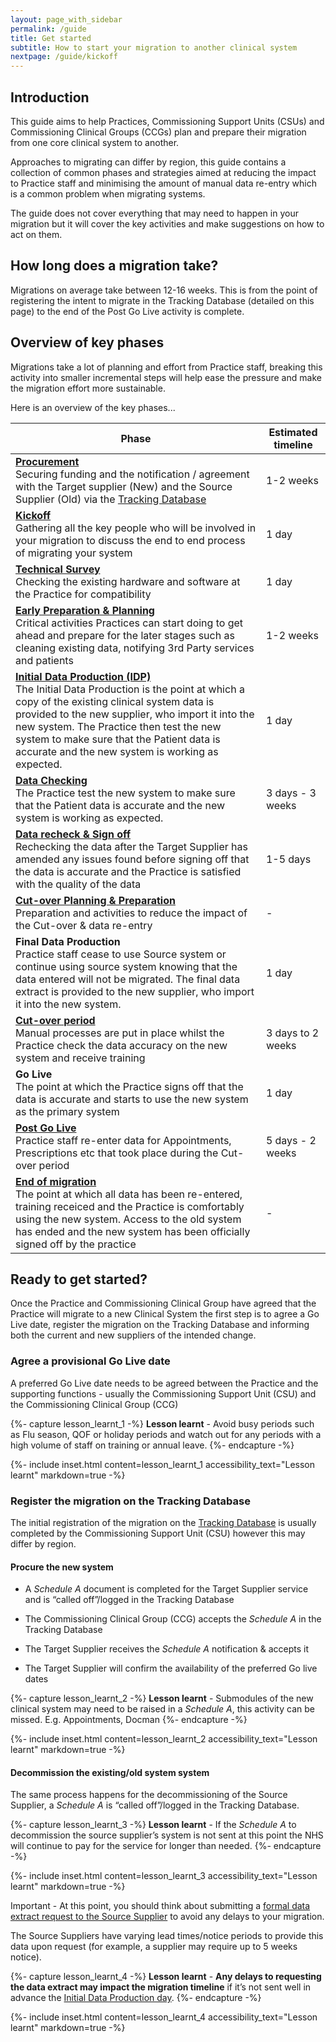 ```yaml
---
layout: page_with_sidebar
permalink: /guide
title: Get started
subtitle: How to start your migration to another clinical system
nextpage: /guide/kickoff
---
```


## Introduction

This guide aims to help Practices, Commissioning Support Units (CSUs) and Commissioning Clinical Groups (CCGs) plan and prepare their migration from one core clinical system to another. 

Approaches to migrating can differ by region, this guide contains a collection of common phases and strategies aimed at reducing the impact to Practice staff and minimising the amount of manual data re-entry which is a common problem when migrating systems.

The guide does not cover everything that may need to happen in your migration but it will cover the key activities and make suggestions on how to act on them. 


## How long does a migration take?

Migrations on average take between 12-16 weeks. This is from the point of registering the intent to migrate in the Tracking Database (detailed on this page) to the end of the Post Go Live activity is complete.


## Overview of key phases

Migrations take a lot of planning and effort from Practice staff, breaking this activity into smaller incremental steps will help ease the pressure and make the migration effort more sustainable.

Here is an overview of the key phases...


| Phase                                                    | Estimated timeline |
|----------------------------------------------------------|--------------------|
| __[Procurement](#ready-to-get-started)__ <br>Securing funding and the notification / agreement with the Target supplier (New) and the Source Supplier (Old) via the [Tracking Database](#register-the-migration-on-the-tracking-database) | 1-2 weeks |
| __[Kickoff](kickoff)__ <br>Gathering all the key people who will be involved in your migration to discuss the end to end process of migrating your system    | 1 day |
| __[Technical Survey](technical-survey)__ <br>Checking the existing hardware and software at the Practice for compatibility | 1 day |
| __[Early Preparation & Planning](early-prep-and-planning)__ <br>Critical activities Practices can start doing to get ahead and prepare for the later stages such as cleaning existing data, notifying 3rd Party services and patients | 1-2 weeks |
| __[Initial Data Production (IDP)](initial-data-production)__ <br>The Initial Data Production is the point at which a copy of the existing clinical system data is provided to the new supplier, who import it into the new system. The Practice then test the new system to make sure that the Patient data is accurate and the new system is working as expected. | 1 day |
| __[Data Checking](initial-data-production#data-checking)__ <br>The Practice test the new system to make sure that the Patient data is accurate and the new system is working as expected. | 3 days - 3 weeks |
| __[Data recheck & Sign off](initial-data-production#data-checking)__ <br>Rechecking the data after the Target Supplier has amended any issues found before signing off that the data is accurate and the Practice is satisfied with the quality of the data | 1-5 days |
| __[Cut-over Planning & Preparation](planning-for-cut-over)__ <br>Preparation and activities to reduce the impact of the Cut-over & data re-entry | - |
| __Final Data Production__ <br> Practice staff cease to use Source system or continue using source system knowing that the data entered will not be migrated. The final data extract is provided to the new supplier, who import it into the new system.| 1 day |
| __[Cut-over period](cutover-and-go-live)__ <br> Manual processes are put in place whilst the Practice check the data accuracy on the new system and receive training | 3 days to 2 weeks |
| __Go Live__ <br> The point at which the Practice signs off that the data is accurate and starts to use the new system as the primary system | 1 day |
| __[Post Go Live](post-go-live)__ <br> Practice staff re-enter data for Appointments, Prescriptions etc that took place during the Cut-over period | 5 days - 2 weeks |
| __[End of migration](wrap-up-your-migration)__ <br> The point at which all data has been re-entered, training receiced and the Practice is comfortably using the new system. Access to the old system has ended and the new system has been officially signed off by the practice| - |



## Ready to get started?

Once the Practice and Commissioning Clinical Group have agreed that the Practice will migrate to a new Clinical System the first step is to agree a Go Live date, register the migration on the Tracking Database and informing both the current and new suppliers of the intended change.


### Agree a provisional Go Live date

A preferred Go Live date needs to be agreed between the Practice and the supporting functions  - usually the Commissioning Support Unit (CSU) and the Commissioning Clinical Group (CCG)


{%- capture lesson_learnt_1 -%}
__Lesson learnt__ - Avoid busy periods such as Flu season, QOF or holiday periods and watch out for any periods with a high volume of staff on training or annual leave.
{%- endcapture -%}

{%- include inset.html content=lesson_learnt_1 accessibility_text="Lesson learnt" markdown=true -%}


### Register the migration on the Tracking Database

The initial registration of the migration on the [Tracking Database](https://digital.nhs.uk/services/tracking-database) is usually completed by the Commissioning Support Unit (CSU) however this may differ by region.


#### Procure the new system

* A _Schedule A_ document is completed for the Target Supplier service and is “called off”/logged in the Tracking Database

* The Commissioning Clinical Group (CCG) accepts the _Schedule A_ in the Tracking Database

* The Target Supplier receives the _Schedule A_ notification & accepts it

* The Target Supplier will confirm the availability of the preferred Go live dates


{%- capture lesson_learnt_2 -%}
__Lesson learnt__ - Submodules of the new clinical system may need to be raised in a _Schedule A_, this activity can be missed. E.g. Appointments, Docman
{%- endcapture -%}

{%- include inset.html content=lesson_learnt_2 accessibility_text="Lesson learnt" markdown=true -%}


#### Decommission the existing/old system system

The same process happens for the decommissioning of the Source Supplier, a _Schedule A_ is “called off”/logged in the Tracking Database.


{%- capture lesson_learnt_3 -%}
__Lesson learnt__ - If the _Schedule A_ to decommission the source supplier’s system is not sent at this point the NHS will continue to pay for the service for longer than needed.
{%- endcapture -%}

{%- include inset.html content=lesson_learnt_3 accessibility_text="Lesson learnt" markdown=true -%}

Important - At this point, you should think about submitting a [formal data extract request to the Source Supplier](early-prep-and-planning#request-a-data-extract-from-your-existing-supplier) to avoid any delays to your migration.

The Source Suppliers have varying lead times/notice periods to provide this data upon request (for example, a supplier may require up to 5 weeks notice). 


{%- capture lesson_learnt_4 -%}
__Lesson learnt__ - __Any delays to requesting the data extract may impact the migration timeline__ if it’s not sent well in advance the [Initial Data Production day](initial-data-production).
{%- endcapture -%}

{%- include inset.html content=lesson_learnt_4 accessibility_text="Lesson learnt" markdown=true -%}
